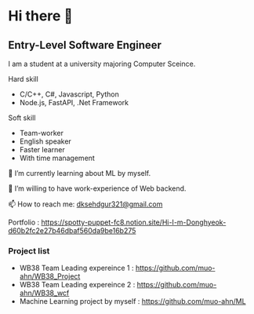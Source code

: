 # Hi there 👋

## Entry-Level Software Engineer
I am a student at a university majoring Computer Sceince.

Hard skill
-  C/C++, C#, Javascript, Python
-  Node.js, FastAPI, .Net Framework

Soft skill
- Team-worker
- English speaker
- Faster learner
- With time management

🌱 I’m currently learning about ML by myself.

🔭 I’m willing to have work-experience of Web backend.

📫 How to reach me: dksehdgur321@gmail.com

Portfolio : https://spotty-puppet-fc8.notion.site/Hi-I-m-Donghyeok-d60b2fc2e27b46dbaf560da9be16b275

### Project list

- WB38 Team Leading expereince 1 : https://github.com/muo-ahn/WB38_Project
- WB38 Team Leading expereince 2 : https://github.com/muo-ahn/WB38_wcf
- Machine Learning project by myself : https://github.com/muo-ahn/ML

<!--
**muo-ahn/muo-ahn** is a ✨ _special_ ✨ repository because its `README.md` (this file) appears on your GitHub profile.

Here are some ideas to get you started:

- 🔭 I’m currently working on ...
- 🌱 I’m currently learning ...
- 👯 I’m looking to collaborate on ...
- 🤔 I’m looking for help with ...
- 💬 Ask me about ...
- 📫 How to reach me: ...
- 😄 Pronouns: ...
- ⚡ Fun fact: ...
-->
